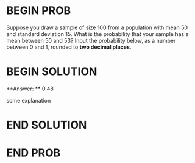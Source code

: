 # BEGIN PROB

Suppose you draw a sample of size 100 from a population with mean 50 and standard deviation 15.  What is the probability that your sample has a mean between 50 and 53? Input the probability below, as a number between 0 and 1, rounded to **two decimal places**.

# BEGIN SOLUTION

**Answer: ** 0.48

some explanation

# END SOLUTION

# END PROB